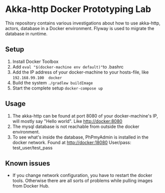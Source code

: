 # Akka-http Docker Prototyping Lab
This repository contains various investigations about how to use akka-http, 
actors, database in a Docker environment. Flyway is used to migrate the 
database in runtime.
## Setup

1. Install Docker Toolbox
1. Add `eval "$(docker-machine env default)"`to .bashrc
1. Add the IP address of your docker-machine to your hosts-file, like
`192.168.99.100  docker`
1. Build the system `./gradlew buildImage`
1. Start the complete setup `docker-compose up`

## Usage
1. The akka-http can be found at port 8080 of your docker-machine's IP, will 
mostly say "Hello world". Like <http://docker:8080>
1. The mysql database is not reachable from outside the docker environment.
1. To see what's inside the database, PhPmyAdmin is installed in the docker 
network. Found at <http://docker:18080> User/pass: test_user/test_pass

## Known issues
* If you change network configuration, you have to restart the docker tools. 
Otherwise there are all sorts of problems while pulling images from Docker Hub. 